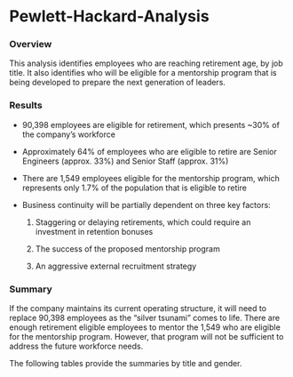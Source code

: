 # Pewlett-Hackard-Analysis

### **Overview**

This analysis identifies employees who are reaching retirement age, by job title.  It also identifies who will be eligible for a mentorship program that is being developed to prepare the next generation of leaders.


### **Results**

* 90,398 employees are eligible for retirement, which presents ~30% of the company’s workforce

* Approximately 64% of employees who are eligible to retire are Senior Engineers (approx. 33%) and Senior Staff (approx. 31%)

*	There are 1,549 employees eligible for the mentorship program, which represents only 1.7% of the population that is eligible to retire

*	Business continuity will be partially dependent on three key factors:
    1. Staggering or delaying retirements, which could require an investment in retention bonuses

    2. The success of the proposed mentorship program

    3. An aggressive external recruitment strategy

### **Summary**

If the company maintains its current operating structure, it will need to replace 90,398 employees as the “silver tsunami” comes to life.  There are enough retirement eligible employees to mentor the 1,549 who are eligible for the mentorship program.  However, that program will not be sufficient to address the future workforce needs.

The following tables provide the summaries by title and gender.

<INSERT TITLE SUMMARY>

<INSERT GENDER SUMMARY>
